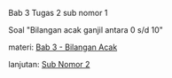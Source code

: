 Bab 3 Tugas 2 sub nomor 1

Soal "Bilangan acak ganjil antara 0 s/d 10"

materi:
[Bab 3 - Bilangan Acak](https://drive.google.com/open?id=1-f4zRxHnlvbltI8nQMpEdYivGiVdWVBO)

lanjutan:
[Sub Nomor 2](https://github.com/mojila/mathlab-rand/tree/subnomor/2)
